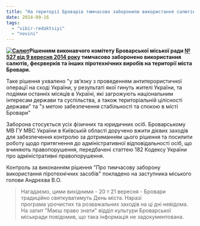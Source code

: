 ```yaml
---
title: "На території Броварів тимчасово заборонили використання салютів та феєрверків"
date: 2014-09-16
tags: 
  - "vibir-redaktsiyi"
  - "novini"
---
```


**[![Салют](https://mpz.brovary.org/wp-content/uploads/2014/09/Salyut.jpg)](https://mpz.brovary.org/wp-content/uploads/2014/09/Salyut.jpg)Рішенням виконавчого комітету Броварської міської ради [№ 527 від 9 вересня 2014 року](http://docs.pravo-znaty.org.ua/p13506/09.09.2014/527) тимчасово заборонено використання салютів, феєрверків та інших піротехнічних виробів на території міста Бровари.**

Таке рішення ухвалено "у зв’язку з проведенням антитерористичної операції на сході України, у результаті якої гинуть жителі України, та подіями останніх місяців в Україні, які загрожують національним інтересам держави та суспільства, а також територіальній цілісності держави" та "з метою забезпечення стабільності та спокою в місті Бровари"

Заборона стосується усіх фізичних та юридичних осіб. Броварському МВ ГУ МВС України в Київській області доручено вжити дієвих заходів для забезпечення контролю за дотриманням цього рішення та посилити роботу щодо притягнення до адміністративної відповідальності осіб, що вчиняють правопорушення, передбачені статтею 182 Кодексу України про адміністративні правопорушення.

Контроль за виконанням рішення "Про тимчасову заборону використання піротехнічних засобів" покладено на заступника міського голови Андрєєва В.О.

> Нагадаємо, цими вихідними - 20 т 21 вересня - Бровари традиційно святкуватимуть День міста. Наразі програма урочистих та розважальних заходів на ці дні невідома. На запит "Маєш право знати" відділ культури Броварської міськради повідомив, що така інформація не задокументована.
